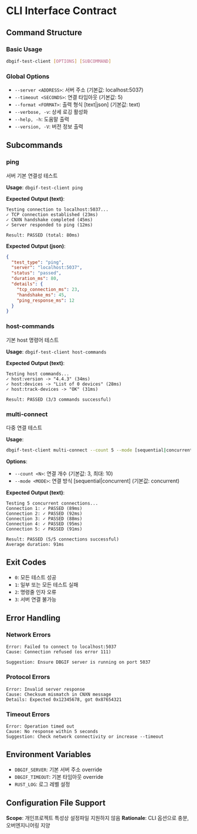 # CLI Interface Contract

## Command Structure

### Basic Usage
```bash
dbgif-test-client [OPTIONS] [SUBCOMMAND]
```

### Global Options
- `--server <ADDRESS>`: 서버 주소 (기본값: localhost:5037)
- `--timeout <SECONDS>`: 연결 타임아웃 (기본값: 5)
- `--format <FORMAT>`: 출력 형식 [text|json] (기본값: text)
- `--verbose, -v`: 상세 로깅 활성화
- `--help, -h`: 도움말 출력
- `--version, -V`: 버전 정보 출력

## Subcommands

### ping
서버 기본 연결성 테스트

**Usage**: `dbgif-test-client ping`

**Expected Output (text)**:
```
Testing connection to localhost:5037...
✓ TCP connection established (23ms)
✓ CNXN handshake completed (45ms)
✓ Server responded to ping (12ms)

Result: PASSED (total: 80ms)
```

**Expected Output (json)**:
```json
{
  "test_type": "ping",
  "server": "localhost:5037",
  "status": "passed",
  "duration_ms": 80,
  "details": {
    "tcp_connection_ms": 23,
    "handshake_ms": 45,
    "ping_response_ms": 12
  }
}
```

### host-commands
기본 host 명령어 테스트

**Usage**: `dbgif-test-client host-commands`

**Expected Output (text)**:
```
Testing host commands...
✓ host:version -> "4.4.3" (34ms)
✓ host:devices -> "List of 0 devices" (28ms)
✓ host:track-devices -> "OK" (31ms)

Result: PASSED (3/3 commands successful)
```

### multi-connect
다중 연결 테스트

**Usage**:
```bash
dbgif-test-client multi-connect --count 5 --mode [sequential|concurrent]
```

**Options**:
- `--count <N>`: 연결 개수 (기본값: 3, 최대: 10)
- `--mode <MODE>`: 연결 방식 [sequential|concurrent] (기본값: concurrent)

**Expected Output (text)**:
```
Testing 5 concurrent connections...
Connection 1: ✓ PASSED (89ms)
Connection 2: ✓ PASSED (92ms)
Connection 3: ✓ PASSED (88ms)
Connection 4: ✓ PASSED (95ms)
Connection 5: ✓ PASSED (91ms)

Result: PASSED (5/5 connections successful)
Average duration: 91ms
```

## Exit Codes

- `0`: 모든 테스트 성공
- `1`: 일부 또는 모든 테스트 실패
- `2`: 명령줄 인자 오류
- `3`: 서버 연결 불가능

## Error Handling

### Network Errors
```
Error: Failed to connect to localhost:5037
Cause: Connection refused (os error 111)

Suggestion: Ensure DBGIF server is running on port 5037
```

### Protocol Errors
```
Error: Invalid server response
Cause: Checksum mismatch in CNXN message
Details: Expected 0x12345678, got 0x87654321
```

### Timeout Errors
```
Error: Operation timed out
Cause: No response within 5 seconds
Suggestion: Check network connectivity or increase --timeout
```

## Environment Variables

- `DBGIF_SERVER`: 기본 서버 주소 override
- `DBGIF_TIMEOUT`: 기본 타임아웃 override
- `RUST_LOG`: 로그 레벨 설정

## Configuration File Support

**Scope**: 개인프로젝트 특성상 설정파일 지원하지 않음
**Rationale**: CLI 옵션으로 충분, 오버엔지니어링 지양
